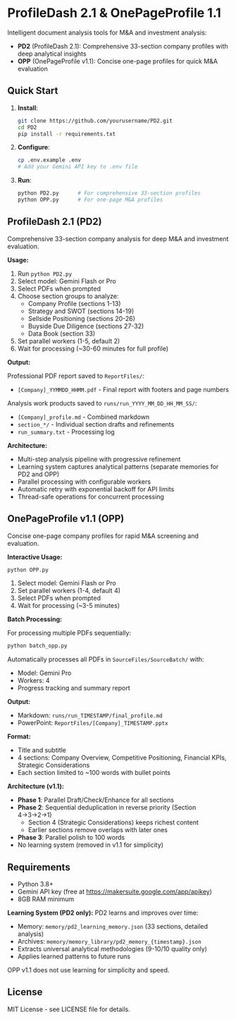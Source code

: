 # ProfileDash 2.1 & OnePageProfile 1.1

Intelligent document analysis tools for M&A and investment analysis:
- **PD2** (ProfileDash 2.1): Comprehensive 33-section company profiles with deep analytical insights
- **OPP** (OnePageProfile v1.1): Concise one-page profiles for quick M&A evaluation

## Quick Start

1. **Install**:
   ```bash
   git clone https://github.com/yourusername/PD2.git
   cd PD2
   pip install -r requirements.txt
   ```

2. **Configure**:
   ```bash
   cp .env.example .env
   # Add your Gemini API key to .env file
   ```

3. **Run**:
   ```bash
   python PD2.py      # For comprehensive 33-section profiles
   python OPP.py      # For one-page M&A profiles
   ```

## ProfileDash 2.1 (PD2)

Comprehensive 33-section company analysis for deep M&A and investment evaluation.

**Usage:**

1. Run `python PD2.py`
2. Select model: Gemini Flash or Pro
3. Select PDFs when prompted
4. Choose section groups to analyze:
   - Company Profile (sections 1-13)
   - Strategy and SWOT (sections 14-19)
   - Sellside Positioning (sections 20-26)
   - Buyside Due Diligence (sections 27-32)
   - Data Book (section 33)
5. Set parallel workers (1-5, default 2)
6. Wait for processing (~30-60 minutes for full profile)

**Output:**

Professional PDF report saved to `ReportFiles/`:
- `[Company]_YYMMDD_HHMM.pdf` - Final report with footers and page numbers

Analysis work products saved to `runs/run_YYYY_MM_DD_HH_MM_SS/`:
- `[Company]_profile.md` - Combined markdown
- `section_*/` - Individual section drafts and refinements
- `run_summary.txt` - Processing log

**Architecture:**
- Multi-step analysis pipeline with progressive refinement
- Learning system captures analytical patterns (separate memories for PD2 and OPP)
- Parallel processing with configurable workers
- Automatic retry with exponential backoff for API limits
- Thread-safe operations for concurrent processing

## OnePageProfile v1.1 (OPP)

Concise one-page company profiles for rapid M&A screening and evaluation.

**Interactive Usage:**
```bash
python OPP.py
```

1. Select model: Gemini Flash or Pro
2. Set parallel workers (1-4, default 4)
3. Select PDFs when prompted
4. Wait for processing (~3-5 minutes)

**Batch Processing:**

For processing multiple PDFs sequentially:
```bash
python batch_opp.py
```

Automatically processes all PDFs in `SourceFiles/SourceBatch/` with:
- Model: Gemini Pro
- Workers: 4
- Progress tracking and summary report

**Output:**
- Markdown: `runs/run_TIMESTAMP/final_profile.md`
- PowerPoint: `ReportFiles/[Company]_TIMESTAMP.pptx`

**Format:**
- Title and subtitle
- 4 sections: Company Overview, Competitive Positioning, Financial KPIs, Strategic Considerations
- Each section limited to ~100 words with bullet points

**Architecture (v1.1):**
- **Phase 1**: Parallel Draft/Check/Enhance for all sections
- **Phase 2**: Sequential deduplication in reverse priority (Section 4→3→2→1)
  - Section 4 (Strategic Considerations) keeps richest content
  - Earlier sections remove overlaps with later ones
- **Phase 3**: Parallel polish to 100 words
- No learning system (removed in v1.1 for simplicity)

## Requirements

- Python 3.8+
- Gemini API key (free at https://makersuite.google.com/app/apikey)
- 8GB RAM minimum

**Learning System (PD2 only):**
PD2 learns and improves over time:
- Memory: `memory/pd2_learning_memory.json` (33 sections, detailed analysis)
- Archives: `memory/memory_library/pd2_memory_{timestamp}.json`
- Extracts universal analytical methodologies (9-10/10 quality only)
- Applies learned patterns to future runs

OPP v1.1 does not use learning for simplicity and speed.

## License

MIT License - see LICENSE file for details.